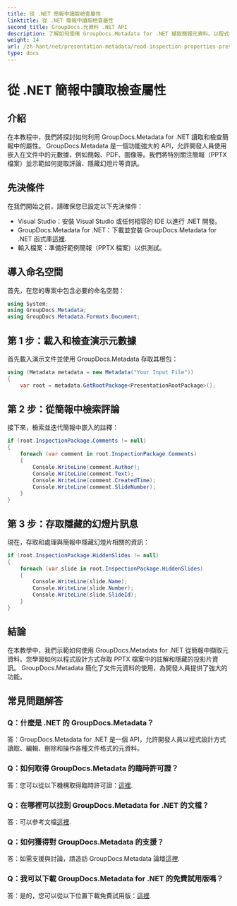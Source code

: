 ```yaml
---
title: 從 .NET 簡報中讀取檢查屬性
linktitle: 從 .NET 簡報中讀取檢查屬性
second_title: GroupDocs.元資料 .NET API
description: 了解如何使用 GroupDocs.Metadata for .NET 擷取簡報元資料。以程式設計方式存取評論、隱藏投影片等。
weight: 14
url: /zh-hant/net/presentation-metadata/read-inspection-properties-presentations/
type: docs
---
```

# 從 .NET 簡報中讀取檢查屬性

## 介紹
在本教程中，我們將探討如何利用 GroupDocs.Metadata for .NET 讀取和檢查簡報中的屬性。 GroupDocs.Metadata 是一個功能強大的 API，允許開發人員使用嵌入在文件中的元數據，例如簡報、PDF、圖像等。我們將特別關注簡報（PPTX 檔案）並示範如何提取評論、隱藏幻燈片等資訊。
## 先決條件
在我們開始之前，請確保您已設定以下先決條件：
- Visual Studio：安裝 Visual Studio 或任何相容的 IDE 以進行 .NET 開發。
-  GroupDocs.Metadata for .NET：下載並安裝 GroupDocs.Metadata for .NET 函式庫[這裡](https://releases.groupdocs.com/metadata/net/).
- 輸入檔案：準備好範例簡報（PPTX 檔案）以供測試。
## 導入命名空間
首先，在您的專案中包含必要的命名空間：
```csharp
using System;
using GroupDocs.Metadata;
using GroupDocs.Metadata.Formats.Document;
```
## 第 1 步：載入和檢查演示元數據
首先載入演示文件並使用 GroupDocs.Metadata 存取其根包：
```csharp
using (Metadata metadata = new Metadata("Your Input File"))
{
    var root = metadata.GetRootPackage<PresentationRootPackage>();
```
## 第 2 步：從簡報中檢索評論
接下來，檢索並迭代簡報中嵌入的註釋：
```csharp
if (root.InspectionPackage.Comments != null)
{
    foreach (var comment in root.InspectionPackage.Comments)
    {
        Console.WriteLine(comment.Author);
        Console.WriteLine(comment.Text);
        Console.WriteLine(comment.CreatedTime);
        Console.WriteLine(comment.SlideNumber);
    }
}
```
## 第 3 步：存取隱藏的幻燈片訊息
現在，存取和處理與簡報中隱藏幻燈片相關的資訊：
```csharp
if (root.InspectionPackage.HiddenSlides != null)
{
    foreach (var slide in root.InspectionPackage.HiddenSlides)
    {
        Console.WriteLine(slide.Name);
        Console.WriteLine(slide.Number);
        Console.WriteLine(slide.SlideId);
    }
}
```
## 結論
在本教學中，我們示範如何使用 GroupDocs.Metadata for .NET 從簡報中擷取元資料。您學習如何以程式設計方式存取 PPTX 檔案中的註解和隱藏的投影片資訊。 GroupDocs.Metadata 簡化了文件元資料的使用，為開發人員提供了強大的功能。

## 常見問題解答
### Q：什麼是 .NET 的 GroupDocs.Metadata？
答：GroupDocs.Metadata for .NET 是一個 API，允許開發人員以程式設計方式讀取、編輯、刪除和操作各種文件格式的元資料。
### Q：如何取得 GroupDocs.Metadata 的臨時許可證？
答：您可以從以下機構取得臨時許可證：[這裡](https://purchase.groupdocs.com/temporary-license/).
### Q：在哪裡可以找到 GroupDocs.Metadata for .NET 的文檔？
答：可以參考文檔[這裡](https://tutorials.groupdocs.com/metadata/net/).
### Q：如何獲得對 GroupDocs.Metadata 的支援？
答：如需支援與討論，請造訪 GroupDocs.Metadata 論壇[這裡](https://forum.groupdocs.com/c/metadata/14).
### Q：我可以下載 GroupDocs.Metadata for .NET 的免費試用版嗎？
答：是的，您可以從以下位置下載免費試用版：[這裡](https://releases.groupdocs.com/).